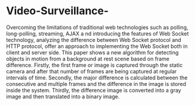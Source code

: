 # Video-Surveillance-
Overcoming the limitations of traditional web technologies such as polling, long-polling, streaming, AJAX a nd introducing the features of Web Socket technology, analyzing the difference between Web Socket protocol and HTTP protocol, offer an approach to implementing the Web Socket both in client and server side. This paper shows a new algorithm for detecting objects in motion from a background at rest scene based on frame difference. Firstly, the first frame or image is captured through the static camera and after that number of frames are being captured at regular intervals of time. Secondly, the major difference is calculated between the consecutive and multiple frames and the difference in the  image is stored inside the system. Thirdly, the difference image is converted into a gray image and then translated into a binary image. 
